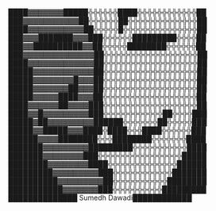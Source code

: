 ████▓▓▓▓▓▓▓█████╬╬╬╬╬╬████╬╬╬╬╬╬╬╬╬╬╬╬██
███▓▓▓▓▓▓▓▓▓▓▓██╬╬╬╬╬╬██╬╬╬╬╬╬╬╬╬╬╬╬╬╬██
████▓▓▓▓▓▓▓▓▓▓▓██╬╬╬╬╬█╬╬╬╬╬╬╬╬╬╬╬╬╬╬╬██
███▓▓▓███████▓▓▓███╬╬╬╬╬╬█████████╬╬╬╬██
███▓▓██████████▓▓██╬╬╬╬╬████████╬╬╬╬╬╬██
███▓▓▓▓▓▓▓▓▓▓▓▓▓▓██╬╬╬╬╬╬╬╬╬╬╬╬╬╬╬╬╬╬╬██
████▓▓▓▓▓▓▓▓▓▓▓▓▓██╬╬╬╬╬╬╬╬╬╬╬╬╬╬╬╬╬╬╬██
█████▓▓▓▓▓▓▓▓▓▓▓▓██╬╬╬╬╬╬╬╬╬╬╬╬╬╬╬╬╬╬╬██
█████▓▓▓▓▓▓▓▓█▓▓▓██╬╬╬╬╬╬╬╬╬╬╬╬╬╬╬╬╬╬╬██
█████▓▓▓▓▓▓▓██▓▓▓██╬╬╬╬╬╬╬╬╬╬╬╬╬╬╬╬╬╬╬██
█████▓▓▓▓▓████▓▓▓██╬╬╬╬╬╬╬╬╬╬╬╬╬╬╬╬╬╬╬██
████▓▓▓▓▓▓██▓▓▓▓███╬╬╬╬╬╬╬╬╬╬╬╬╬╬╬╬╬╬╬██
████▓▓█▓▓▓▓▓▓▓▓▓███╬╬╬╬╬╬╬╬╬╬╬╬██╬╬╬╬███
█████▓██▓▓▓▓▓▓▓▓▓██████╬╬╬╬╬╬╬██╬╬╬╬╬███
█████▓▓█████▓▓▓████╬████╬╬╬████╬╬╬╬╬╬███
██████▓▓▓▓████████╬╬╬████████╬╬╬╬╬╬╬████
███████▓▓▓▓▓▓▓▓▓█████████╬╬╬╬╬╬╬╬╬╬╬████
███████▓▓▓▓▓▓▓▓███╬╬╬╬╬╬╬╬╬╬╬╬╬╬╬╬╬█████
████████▓▓▓▓▓▓▓▓████╬╬╬╬╬╬╬╬╬╬╬╬╬╬██████
█████████▓▓▓▓▓▓▓▓▓███╬╬╬╬╬╬╬╬╬╬╬╬███████
██████████▓▓▓▓▓▓▓▓▓██╬╬╬╬╬╬╬╬╬╬╬████████
███████████▓▓▓▓▓▓▓███╬╬╬╬╬╬╬╬╬╬█████████
██████████████ Sumedh Dawadi████████████

